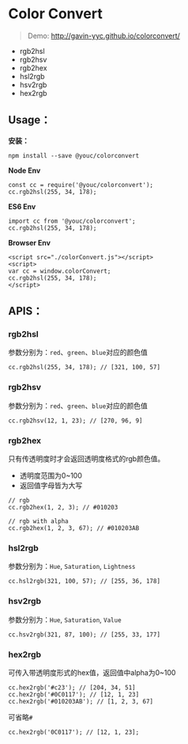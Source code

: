 # Color Convert

> Demo: http://gavin-yyc.github.io/colorconvert/

- rgb2hsl
- rgb2hsv
- rgb2hex
- hsl2rgb
- hsv2rgb
- hex2rgb

## Usage：

**安装：**

```
npm install --save @youc/colorconvert
```

**Node Env**

```
const cc = require('@youc/colorconvert');
cc.rgb2hsl(255, 34, 178);
```

**ES6 Env**

```
import cc from '@youc/colorconvert';
cc.rgb2hsl(255, 34, 178);
```

**Browser Env**

```
<script src="./colorConvert.js"></script>
<script>
var cc = window.colorConvert;
cc.rgb2hsl(255, 34, 178);
</script>
```

## APIS：

### rgb2hsl

参数分别为：`red`、`green`、`blue`对应的颜色值

```
cc.rgb2hsl(255, 34, 178); // [321, 100, 57]
```

### rgb2hsv

参数分别为：`red`、`green`、`blue`对应的颜色值

```
cc.rgb2hsv(12, 1, 23); // [270, 96, 9]
```

### rgb2hex

只有传透明度时才会返回透明度格式的rgb颜色值。

- 透明度范围为0~100
- 返回值字母皆为大写

```
// rgb
cc.rgb2hex(1, 2, 3); // #010203

// rgb with alpha
cc.rgb2hex(1, 2, 3, 67); // #010203AB
```

### hsl2rgb

参数分别为：`Hue`, `Saturation`, `Lightness`

```
cc.hsl2rgb(321, 100, 57); // [255, 36, 178]
```

### hsv2rgb

参数分别为：`Hue`, `Saturation`, `Value`

```
cc.hsv2rgb(321, 87, 100); // [255, 33, 177]
```

### hex2rgb

可传入带透明度形式的hex值，返回值中alpha为0~100

```
cc.hex2rgb('#c23'); // [204, 34, 51]
cc.hex2rgb('#0C0117'); // [12, 1, 23]
cc.hex2rgb('#010203AB'); // [1, 2, 3, 67]
```

可省略`#`

```
cc.hex2rgb('0C0117'); // [12, 1, 23];
```
